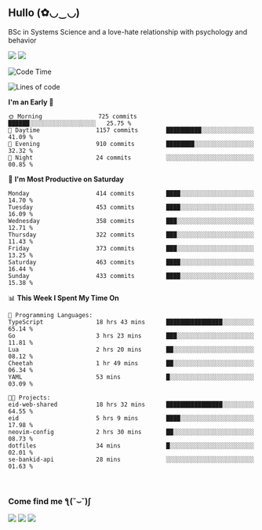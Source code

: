 <h2>Hullo (✿◡‿◡)</h2>

BSc in Systems Science and a love-hate relationship with psychology and behavior

<img src="https://github-readme-activity-graph.vercel.app/graph?username=hedonicadapter&theme=high-contrast"/>
<img src="https://github-readme-stats-git-masterrstaa-rickstaa.vercel.app/api?username=hedonicadapter&theme=highcontrast"/>

<!--START_SECTION:waka-->
![Code Time](http://img.shields.io/badge/Code%20Time-2%2C012%20hrs%2043%20mins-blue)

![Lines of code](https://img.shields.io/badge/From%20Hello%20World%20I%27ve%20Written-6.5%20million%20lines%20of%20code-blue)

**I'm an Early 🐤** 

```text
🌞 Morning                725 commits         ██████░░░░░░░░░░░░░░░░░░░   25.75 % 
🌆 Daytime                1157 commits        ██████████░░░░░░░░░░░░░░░   41.09 % 
🌃 Evening                910 commits         ████████░░░░░░░░░░░░░░░░░   32.32 % 
🌙 Night                  24 commits          ░░░░░░░░░░░░░░░░░░░░░░░░░   00.85 % 
```
📅 **I'm Most Productive on Saturday** 

```text
Monday                   414 commits         ████░░░░░░░░░░░░░░░░░░░░░   14.70 % 
Tuesday                  453 commits         ████░░░░░░░░░░░░░░░░░░░░░   16.09 % 
Wednesday                358 commits         ███░░░░░░░░░░░░░░░░░░░░░░   12.71 % 
Thursday                 322 commits         ███░░░░░░░░░░░░░░░░░░░░░░   11.43 % 
Friday                   373 commits         ███░░░░░░░░░░░░░░░░░░░░░░   13.25 % 
Saturday                 463 commits         ████░░░░░░░░░░░░░░░░░░░░░   16.44 % 
Sunday                   433 commits         ████░░░░░░░░░░░░░░░░░░░░░   15.38 % 
```


📊 **This Week I Spent My Time On** 

```text
💬 Programming Languages: 
TypeScript               18 hrs 43 mins      ████████████████░░░░░░░░░   65.14 % 
Go                       3 hrs 23 mins       ███░░░░░░░░░░░░░░░░░░░░░░   11.81 % 
Lua                      2 hrs 20 mins       ██░░░░░░░░░░░░░░░░░░░░░░░   08.12 % 
Cheetah                  1 hr 49 mins        ██░░░░░░░░░░░░░░░░░░░░░░░   06.34 % 
YAML                     53 mins             █░░░░░░░░░░░░░░░░░░░░░░░░   03.09 % 

🐱‍💻 Projects: 
eid-web-shared           18 hrs 32 mins      ████████████████░░░░░░░░░   64.55 % 
eid                      5 hrs 9 mins        ████░░░░░░░░░░░░░░░░░░░░░   17.98 % 
neovim-config            2 hrs 30 mins       ██░░░░░░░░░░░░░░░░░░░░░░░   08.73 % 
dotfiles                 34 mins             █░░░░░░░░░░░░░░░░░░░░░░░░   02.01 % 
se-bankid-api            28 mins             ░░░░░░░░░░░░░░░░░░░░░░░░░   01.63 % 
```


<!--END_SECTION:waka-->

<br/>
<h3>Come find me ƪ(˘⌣˘)ʃ </h3>

<a href="https://hedonicadapter.com/"><img src="https://img.shields.io/badge/-Portfolio-3423A6?style=flat-square&logo=Google-Chrome&logoColor=white"/></a>
<a href="www.linkedin.com/in/sam-herman"><img src="https://img.shields.io/badge/-Sam%20Herman-0077B5?style=flat-square&logo=Linkedin&logoColor=white"/></a>
<a href="mailto:mailservice.samherman@gmail.com"><img src="https://img.shields.io/badge/-mailservice.samherman@gmail.com-D14836?style=flat-square&logo=Gmail&logoColor=white"/></a>

<!--
**cdthomp1/cdthomp1** is a ✨ _special_ ✨ repository because its `README.md` (this file) appears on your GitHub profile.


----
Credit: [cdthomp1](https://github.com/cdthomp1)

Last Edited on: 19/11/2020
